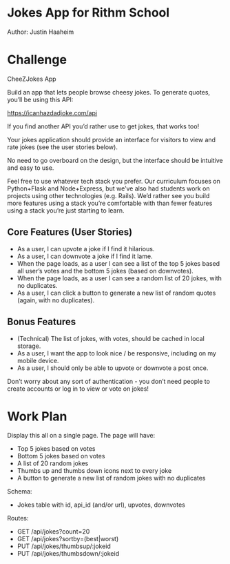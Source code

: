 # Jokes App for Rithm School

Author: Justin Haaheim

# Challenge

CheeZJokes App

Build an app that lets people browse cheesy jokes. To generate quotes, you’ll be using this API:

https://icanhazdadjoke.com/api

If you find another API you’d rather use to get jokes, that works too!

Your jokes application should provide an interface for visitors to view and rate jokes (see the user stories below).

No need to go overboard on the design, but the interface should be intuitive and easy to use.

Feel free to use whatever tech stack you prefer. Our curriculum focuses on Python+Flask and Node+Express, but we’ve also had students work on projects using other technologies (e.g. Rails). We’d rather see you build more features using a stack you’re comfortable with than fewer features using a stack you’re just starting to learn.

## Core Features (User Stories)
- As a user, I can upvote a joke if I find it hilarious.
- As a user, I can downvote a joke if I find it lame.
- When the page loads, as a user I can see a list of the top 5 jokes based all user’s votes and the bottom 5 jokes (based on downvotes).
- When the page loads, as a user I can see a random list of 20 jokes, with no duplicates.
- As a user, I can click a button to generate a new list of random quotes (again, with no duplicates).

## Bonus Features
- (Technical) The list of jokes, with votes, should be cached in local storage.
- As a user, I want the app to look nice / be responsive, including on my mobile device.
- As a user, I should only be able to upvote or downvote a post once.  

Don’t worry about any sort of authentication - you don’t need people to create accounts or log in to view or vote on jokes!


# Work Plan

Display this all on a single page. The page will have:
- Top 5 jokes based on votes
- Bottom 5 jokes based on votes
- A list of 20 random jokes
- Thumbs up and thumbs down icons next to every joke
- A button to generate a new list of random jokes with no duplicates

Schema:
- Jokes table with id, api_id (and/or url), upvotes, downvotes

Routes:
- GET /api/jokes?count=20
- GET /api/jokes?sortby=(best|worst)
- PUT /api/jokes/thumbsup/:jokeid
- PUT /api/jokes/thumbsdown/:jokeid
